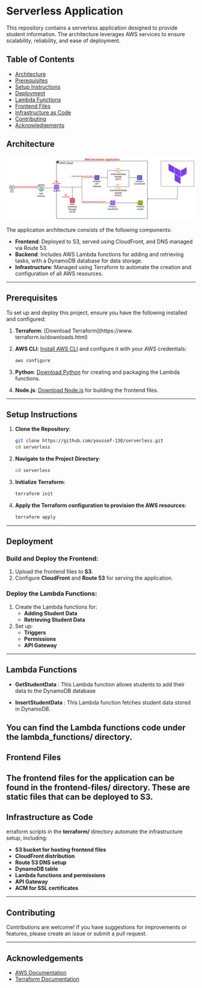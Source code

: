 # Serverless Application

This repository contains a serverless application designed to provide student information. The architecture leverages AWS services to ensure scalability, reliability, and ease of deployment.

## Table of Contents
- [Architecture](#Architecture)
- [Prerequisites](#prerequisites)
- [Setup Instructions](#setup-instructions)
- [Deployment](#deployment)
- [Lambda Functions](#lambda-functions)
- [Frontend Files](#frontend-files)
- [Infrastructure as Code](#infrastructure-as-code)
- [Contributing](#contributing)
- [Acknowledgements](#Acknowledgements)

## Architecture

![Serverless Application Diagram](Application.png)

The application architecture consists of the following components:

- **Frontend**: Deployed to S3, served using CloudFront, and DNS managed via Route 53.
- **Backend**: Includes AWS Lambda functions for adding and retrieving tasks, with a DynamoDB database for data storage.
- **Infrastructure**: Managed using Terraform to automate the creation and configuration of all AWS resources.

---
## Prerequisites

To set up and deploy this project, ensure you have the following installed and configured:

1. **Terraform**: [Download Terraform](https://www.  terraform.io/downloads.html)
2. **AWS CLI**: [Install AWS CLI](https://aws.amazon.com/cli/) and configure it with your AWS credentials:

   ```bash
   aws configure
3. **Python**: [Download Python](https://www.python.org/downloads/) for creating and packaging the Lambda functions.
4. **Node.js**: [Download Node.js](https://nodejs.org/) for building the frontend files.

---

## Setup Instructions

1. **Clone the Repository**:
   ```bash
   git clone https://github.com/youssef-138/serverless.git
   cd serverless

2. **Navigate to the Project Directory**:
   ```bash
   cd serverless
3. **Initialize Terraform**:
   ```bash
   terraform init
4. **Apply the Terraform configuration to provision the AWS resources**:
   ```bash
   terraform apply
   
---
## Deployment


### Build and Deploy the Frontend:
1. Upload the frontend files to **S3**.
2. Configure **CloudFront** and **Route 53** for serving the application.

### Deploy the Lambda Functions:
1. Create the Lambda functions for:
   - **Adding Student Data**
   - **Retrieving Student Data**
2. Set up:
   - **Triggers**
   - **Permissions**
   - **API Gateway** 
---
## Lambda Functions

 - **GetStudentData** : This Lambda function allows students to add their data  to the DynamoDB database

 - **InsertStudentData** : This Lambda function fetches student data  stored in DynamoDB.

You can find the Lambda functions code under the **lambda_functions/** directory.
---
## Frontend Files
The frontend files for the application can be found in the **frontend-files/** directory. These are static files that can be deployed to S3.
---
## Infrastructure as Code
erraform scripts in the **terraform/** directory automate the infrastructure setup, including:

- **S3 bucket for hosting frontend files**
- **CloudFront distribution**
- **Route 53 DNS setup**
- **DynamoDB table**
- **Lambda functions and permissions**
- **API Gateway**
- **ACM for SSL certificates**
---
## Contributing

Contributions are welcome! If you have suggestions for improvements or features, please create an issue or submit a pull request.

---
## Acknowledgements

 - [AWS Documentation](https://docs.aws.amazon.com/)
 - [Terraform Documentation](https://developer.hashicorp.com/terraform/docs)
 



